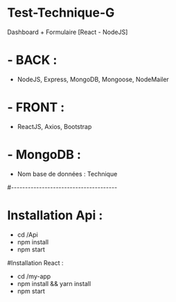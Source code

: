 # Test-Technique-G
Dashboard + Formulaire [React - NodeJS] 

# - BACK : 
- NodeJS, Express, MongoDB, Mongoose, NodeMailer 

# - FRONT : 
- ReactJS, Axios, Bootstrap

# - MongoDB : 
- Nom base de données : Technique

#--------------------------------------

# Installation Api : 
- cd /Api
- npm install
- npm start 

#Installation React :
- cd /my-app 
- npm install && yarn install
- npm start


